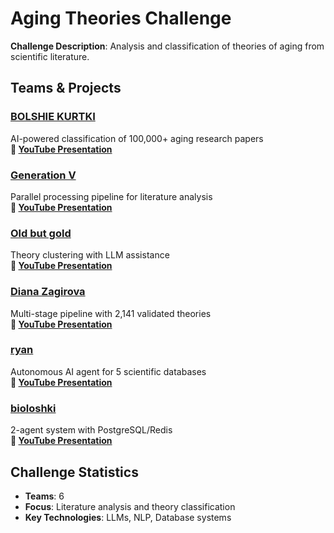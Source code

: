 # Aging Theories Challenge

**Challenge Description**: Analysis and classification of theories of aging from scientific literature.

## Teams & Projects

### [BOLSHIE KURTKI](https://github.com/Ggalikk/Aging_hackathon-)
AI-powered classification of 100,000+ aging research papers  
**🎥 [YouTube Presentation](https://youtu.be/ozDWEzQwEDQ)**

### [Generation V](https://github.com/pagoston0207/aging_theories)
Parallel processing pipeline for literature analysis  
**🎥 [YouTube Presentation](https://youtu.be/rZxSwYeTT6A)**

### [Old but gold](https://github.com/Dashhha20Voyt/aging-theory-universe)
Theory clustering with LLM assistance  
**🎥 [YouTube Presentation](https://youtu.be/l7H-4UCFw8I)**

### [Diana Zagirova](https://github.com/DianaZagirova/Ctrl-Old-Delete)
Multi-stage pipeline with 2,141 validated theories  
**🎥 [YouTube Presentation](https://www.youtube.com/watch?v=EDDDmNHG7s0)**

### [ryan](https://github.com/ryanDing26/Hackaging-team-Ryan)
Autonomous AI agent for 5 scientific databases  
**🎥 [YouTube Presentation](https://youtu.be/jXeq9lrTIhU)**

### [bioloshki](https://github.com/blackbalancef/aging-theories/tree/ai-classification)
2-agent system with PostgreSQL/Redis  
**🎥 [YouTube Presentation](https://youtu.be/cPhCiE9AxIU)**

## Challenge Statistics
- **Teams**: 6
- **Focus**: Literature analysis and theory classification
- **Key Technologies**: LLMs, NLP, Database systems
